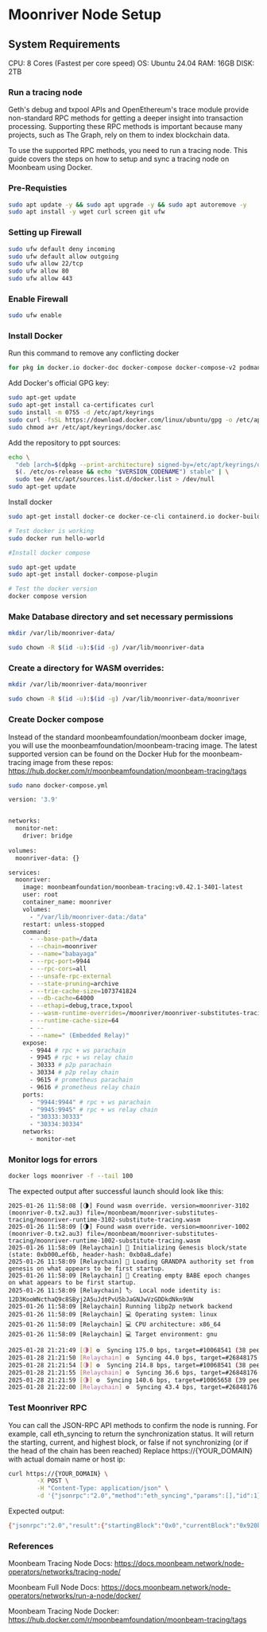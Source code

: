 # Moonriver Node Setup

## System Requirements

CPU: 8 Cores (Fastest per core speed)
OS: Ubuntu 24.04
RAM: 16GB
DISK: 2TB

### Run a tracing node
Geth's debug and txpool APIs and OpenEthereum's trace module provide non-standard RPC methods for getting a deeper insight into transaction processing. Supporting these RPC methods is important because many projects, such as The Graph, rely on them to index blockchain data.

To use the supported RPC methods, you need to run a tracing node. This guide covers the steps on how to setup and sync a tracing node on Moonbeam using Docker.


### Pre-Requisties
```bash
sudo apt update -y && sudo apt upgrade -y && sudo apt autoremove -y
sudo apt install -y wget curl screen git ufw
```

### Setting up Firewall
```bash
sudo ufw default deny incoming
sudo ufw default allow outgoing
sudo ufw allow 22/tcp
sudo ufw allow 80
sudo ufw allow 443
```

### Enable Firewall
```bash
sudo ufw enable
```

### Install Docker

Run this command to remove any conflicting docker
```bash
for pkg in docker.io docker-doc docker-compose docker-compose-v2 podman-docker containerd runc; do sudo apt-get remove $pkg; done
```

Add Docker's official GPG key:
```bash
sudo apt-get update
sudo apt-get install ca-certificates curl
sudo install -m 0755 -d /etc/apt/keyrings
sudo curl -fsSL https://download.docker.com/linux/ubuntu/gpg -o /etc/apt/keyrings/docker.asc
sudo chmod a+r /etc/apt/keyrings/docker.asc
```

Add the repository to ppt sources:
```bash
echo \
  "deb [arch=$(dpkg --print-architecture) signed-by=/etc/apt/keyrings/docker.asc] https://download.docker.com/linux/ubuntu \
  $(. /etc/os-release && echo "$VERSION_CODENAME") stable" | \
  sudo tee /etc/apt/sources.list.d/docker.list > /dev/null
sudo apt-get update
```
Install docker
```bash
sudo apt-get install docker-ce docker-ce-cli containerd.io docker-buildx-plugin docker-compose-plugin

# Test docker is working
sudo docker run hello-world

#Install docker compose

sudo apt-get update
sudo apt-get install docker-compose-plugin

# Test the docker version
docker compose version
```

### Make Database directory and set necessary permissions
```bash
mkdir /var/lib/moonriver-data/

sudo chown -R $(id -u):$(id -g) /var/lib/moonriver-data
```

### Create a directory for WASM overrides:
```bash
mkdir /var/lib/moonriver-data/moonriver

sudo chown -R $(id -u):$(id -g) /var/lib/moonriver-data/moonriver
```

### Create Docker compose
Instead of the standard moonbeamfoundation/moonbeam docker image, you will use the moonbeamfoundation/moonbeam-tracing image. 
The latest supported version can be found on the Docker Hub for the moonbeam-tracing image from these repos: https://hub.docker.com/r/moonbeamfoundation/moonbeam-tracing/tags

```bash
sudo nano docker-compose.yml
```

```bash
version: '3.9'


networks:
  monitor-net:
    driver: bridge
  
volumes:
  moonriver-data: {}

services:
  moonriver:
    image: moonbeamfoundation/moonbeam-tracing:v0.42.1-3401-latest
    user: root
    container_name: moonriver
    volumes:
      - "/var/lib/moonriver-data:/data"
    restart: unless-stopped
    command:
      - --base-path=/data
      - --chain=moonriver
      - --name="babayaga"
      - --rpc-port=9944
      - --rpc-cors=all
      - --unsafe-rpc-external
      - --state-pruning=archive
      - --trie-cache-size=1073741824
      - --db-cache=64000
      - --ethapi=debug,trace,txpool
      - --wasm-runtime-overrides=/moonriver/moonriver-substitutes-tracing
      - --runtime-cache-size=64
      - --
      - --name=" (Embedded Relay)"
    expose:
      - 9944 # rpc + ws parachain
      - 9945 # rpc + ws relay chain
      - 30333 # p2p parachain
      - 30334 # p2p relay chain
      - 9615 # prometheus parachain
      - 9616 # prometheus relay chain
    ports:
      - "9944:9944" # rpc + ws parachain
      - "9945:9945" # rpc + ws relay chain
      - "30333:30333"
      - "30334:30334"
    networks:
      - monitor-net
```

### Monitor logs for errors
```bash
docker logs moonriver -f --tail 100
```

The expected output after successful launch should look like this:
```
2025-01-26 11:58:08 [🌗] Found wasm override. version=moonriver-3102 (moonriver-0.tx2.au3) file=/moonbeam/moonriver-substitutes-tracing/moonriver-runtime-3102-substitute-tracing.wasm
2025-01-26 11:58:09 [🌗] Found wasm override. version=moonriver-1002 (moonriver-0.tx2.au3) file=/moonbeam/moonriver-substitutes-tracing/moonriver-runtime-1002-substitute-tracing.wasm
2025-01-26 11:58:09 [Relaychain] 🔨 Initializing Genesis block/state (state: 0xb000…ef6b, header-hash: 0xb0a8…dafe)    
2025-01-26 11:58:09 [Relaychain] 👴 Loading GRANDPA authority set from genesis on what appears to be first startup.    
2025-01-26 11:58:09 [Relaychain] 👶 Creating empty BABE epoch changes on what appears to be first startup.    
2025-01-26 11:58:09 [Relaychain] 🏷  Local node identity is: 12D3KooWNcthaQ9c8SByj2A5uJdtPvU5bJaGNJwVzGDDkdNkn9UW    
2025-01-26 11:58:09 [Relaychain] Running libp2p network backend    
2025-01-26 11:58:09 [Relaychain] 💻 Operating system: linux    
2025-01-26 11:58:09 [Relaychain] 💻 CPU architecture: x86_64    
2025-01-26 11:58:09 [Relaychain] 💻 Target environment: gnu  
```

```bash
2025-01-28 21:21:49 [🌗] ⚙️  Syncing 175.0 bps, target=#10068541 (38 peers), best: #9577251 (0x28f7…734e), finalized #3716815 (0x28cc…7e57), ⬇ 3.5MiB/s ⬆ 0.5kiB/s    
2025-01-28 21:21:50 [Relaychain] ⚙️  Syncing 44.0 bps, target=#26848175 (41 peers), best: #16826836 (0x96a2…eabe), finalized #16826616 (0xba2c…df4e), ⬇ 1.6MiB/s ⬆ 140.9kiB/s    
2025-01-28 21:21:54 [🌗] ⚙️  Syncing 214.8 bps, target=#10068541 (38 peers), best: #9578325 (0xfe6c…a27c), finalized #3716959 (0xff38…fd86), ⬇ 4.0MiB/s ⬆ 1.6kiB/s    
2025-01-28 21:21:55 [Relaychain] ⚙️  Syncing 36.6 bps, target=#26848176 (41 peers), best: #16827019 (0x205c…f14d), finalized #16826912 (0x05d9…fbde), ⬇ 1.1MiB/s ⬆ 110.8kiB/s    
2025-01-28 21:21:59 [🌗] ⚙️  Syncing 140.6 bps, target=#10065658 (39 peers), best: #9579028 (0xc181…c7a0), finalized #3716959 (0xff38…fd86), ⬇ 2.7MiB/s ⬆ 1.1kiB/s    
2025-01-28 21:22:00 [Relaychain] ⚙️  Syncing 43.4 bps, target=#26848176 (41 peers), best: #16827236 (0xb843…e9bd), finalized #16826912 (0x05d9…fbde), ⬇ 1.8MiB/s ⬆ 215.0kiB/s 
```

### Test Moonriver RPC
You can call the JSON-RPC API methods to confirm the node is running. For example, call eth_syncing to return the synchronization status. It will return the starting, current, and highest block, or false if not synchronizing (or if the head of the chain has been reached)
Replace https://{YOUR_DOMAIN} with actual domain name or host ip:  
```bash
curl https://{YOUR_DOMAIN} \
        -X POST \
        -H "Content-Type: application/json" \
        -d '{"jsonrpc":"2.0","method":"eth_syncing","params":[],"id":1}'
```
Expected output:
```bash
{"jsonrpc":"2.0","result":{"startingBlock":"0x0","currentBlock":"0x920bb1","highestBlock":"0x99a23d","warpChunksAmount":null,"warpChunksProcessed":null},"id":1}
```
### References
Moonbeam Tracing Node Docs: https://docs.moonbeam.network/node-operators/networks/tracing-node/

Moonbeam Full Node Docs: https://docs.moonbeam.network/node-operators/networks/run-a-node/docker/

Moonbeam Tracing Node Docker: https://hub.docker.com/r/moonbeamfoundation/moonbeam-tracing/tags